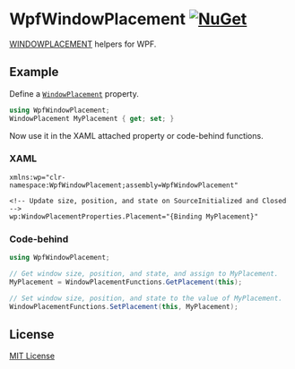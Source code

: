 # WpfWindowPlacement [![NuGet](https://img.shields.io/nuget/v/WpfWindowPlacement.svg)](https://www.nuget.org/packages/WpfWindowPlacement)

[WINDOWPLACEMENT](https://docs.microsoft.com/en-us/windows/win32/api/winuser/ns-winuser-windowplacement) helpers for WPF.

## Example

Define a [`WindowPlacement`](WpfWindowPlacement/WindowPlacement.cs) property.

```csharp
using WpfWindowPlacement;
WindowPlacement MyPlacement { get; set; }
```

Now use it in the XAML attached property or code-behind functions.

### XAML

```xaml
xmlns:wp="clr-namespace:WpfWindowPlacement;assembly=WpfWindowPlacement"

<!-- Update size, position, and state on SourceInitialized and Closed -->
wp:WindowPlacementProperties.Placement="{Binding MyPlacement}"
```

### Code-behind

```csharp
using WpfWindowPlacement;

// Get window size, position, and state, and assign to MyPlacement.
MyPlacement = WindowPlacementFunctions.GetPlacement(this);

// Set window size, position, and state to the value of MyPlacement.
WindowPlacementFunctions.SetPlacement(this, MyPlacement);
```

## License

[MIT License](LICENSE.md)
